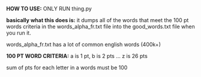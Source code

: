 **HOW TO USE:**
ONLY RUN thing.py


**basically what this does is:**
it dumps all of the words that meet the 100 pt words criteria in the words_alpha_fr.txt file into the good_words.txt file when you run it. 

words_alpha_fr.txt has a lot of common english words (400k+)


**100 PT WORD CRITERIA:**
a is 1 pt,
b is 2 pts
...
z is 26 pts

sum of pts for each letter in a words must be 100
